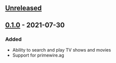 ## [Unreleased]

## [0.1.0] - 2021-07-30
### Added
- Ability to search and play TV shows and movies
- Support for primewire.ag

[Unreleased]: https://github.com/Tajmoti/Tulip/tree/main
[0.1.0]: https://github.com/Tajmoti/Tulip/tree/v0.1.0
